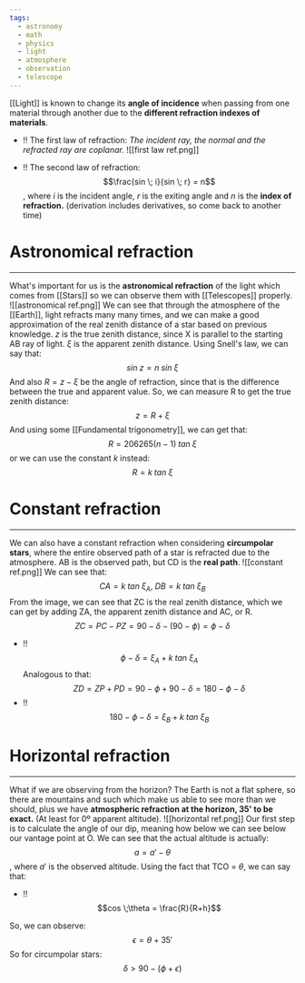 ```yaml
---
tags:
  - astronomy
  - math
  - physics
  - light
  - atmosphere
  - observation
  - telescope
---
```

[[Light]] is known to change its **angle of incidence** when passing from one material through another due to the **different refraction indexes of materials**. 
- !! The first law of refraction: *The incident ray, the normal and the refracted ray are coplanar.* ![[first law ref.png]]

- !! The second law of refraction:$$\frac{sin \; i}{sin \; r} = n$$, where $i$ is the incident angle, $r$ is the exiting angle and $n$ is the **index of refraction.**  (derivation includes derivatives, so come back to another time)

# Astronomical refraction
---
What's important for us is the **astronomical refraction** of the light which comes from [[Stars]] so we can observe them with [[Telescopes]] properly. 
![[astronomical ref.png]]
We can see that through the atmosphere of the [[Earth]], light refracts many many times, and we can make a good approximation of the real zenith distance of a star based on previous knowledge. $z$ is the true zenith distance, since X is parallel to the starting AB ray of light. $\xi$ is the apparent zenith distance. Using Snell's law, we can say that: $$sin \; z = n \; sin \; \xi$$
And also $R = z - \xi$ be the angle of refraction, since that is the difference between the true and apparent value. So, we can measure R  to get the true zenith distance:$$z = R+ \xi$$And using some [[Fundamental trigonometry]], we can get that:$$R = 206265(n-1) \; tan\; \xi$$ or we can use the constant $k$ instead:$$R = k \; tan \; \xi$$
# Constant refraction
---
We can also have a constant refraction when considering **circumpolar stars**, where the entire observed path of a star is refracted due to the atmosphere. AB is the observed path, but CD is the **real path**.
![[constant ref.png]]
We can see that:$$CA = k \; tan \;\xi_A, \; DB = k\;tan\;\xi_B$$
From the image, we can see that ZC is the real zenith distance, which we can get by adding ZA, the apparent zenith distance and AC, or R. 
$$ZC = PC-PZ = 90 - \delta - (90 - \phi) = \phi - \delta$$
- !! $$\phi - \delta = \xi_A + k\;tan\;\xi_A$$
Analogous to that:$$ZD = ZP + PD = 90 - \phi + 90 - \delta = 180 - \phi - \delta$$
- !! $$180 - \phi - \delta = \xi_B + k\;tan\;\xi_B$$

# Horizontal refraction
---
What if we are observing from the horizon? The Earth is not a flat sphere, so there are mountains and such which make us able to see more than we should, plus we have **atmospheric refraction at the horizon, 35' to be exact.** (At least for 0º apparent altitude). 
![[horizontal ref.png]]
Our first step is to calculate the angle of our dip, meaning how below we can see below our vantage point at O. We can see that the actual altitude is actually:$$a = a' - \theta$$, where $a'$ is the observed altitude. Using the fact that TCO = $\theta$, we can say that:
- !! $$cos \;\theta = \frac{R}{R+h}$$

So, we can observe: $$\epsilon = \theta + 35'$$
So for circumpolar stars: $$\delta > 90 - (\phi + \epsilon)$$
